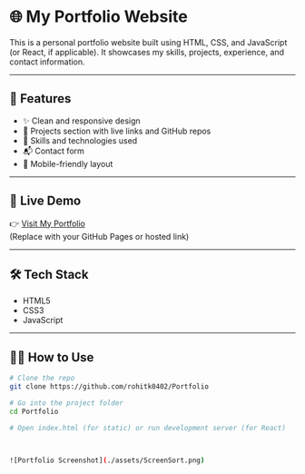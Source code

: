 # 🌐 My Portfolio Website

This is a personal portfolio website built using HTML, CSS, and JavaScript (or React, if applicable). It showcases my skills, projects, experience, and contact information.

---

## 📸 Features

- ✨ Clean and responsive design
- 💼 Projects section with live links and GitHub repos
- 🧠 Skills and technologies used
- 📬 Contact form
- 📱 Mobile-friendly layout

---

## 🚀 Live Demo

👉 [Visit My Portfolio](portfolio-one-chi-33.vercel.app)  
(Replace with your GitHub Pages or hosted link)

---

## 🛠️ Tech Stack

- HTML5
- CSS3
- JavaScript  


---

## 🧑‍💻 How to Use

```bash
# Clone the repo
git clone https://github.com/rohitk0402/Portfolio

# Go into the project folder
cd Portfolio

# Open index.html (for static) or run development server (for React)



![Portfolio Screenshot](./assets/ScreenSort.png)






